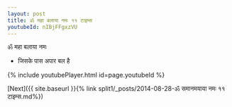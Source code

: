 ```yaml
---
layout: post
title: ॐ महा बलाया नमः ११ टाइम्स
youtubeId: nIBjFFgxzVU
---
```

 
 
 ॐ महा बलाया नमः  
 
 -  जिसके पास अपार बल है 
 
  
 
  
 
 
 
 
 
 


{% include youtubePlayer.html id=page.youtubeId %}
 
[Next]({{ site.baseurl }}{% link  split1/_posts/2014-08-28-ॐ समानमयाया नमः ११ टाइम्स.md%})
 
